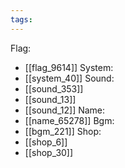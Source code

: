 ```yaml
---
tags:
---
```

Flag:
- [[flag_9614]]
System:
- [[system_40]]
Sound:
- [[sound_353]]
- [[sound_13]]
- [[sound_12]]
Name:
- [[name_65278]]
Bgm:
- [[bgm_221]]
Shop:
- [[shop_6]]
- [[shop_30]]
